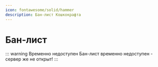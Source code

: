 ```yaml
---
icon: fontawesome/solid/hammer
description: Бан-лист Кошкокрафта
---
```


<style>
.p-datatable {
    width: 60em !important;
}

.content-container {
    margin: none;
    max-width: none !important;
}

.vp-doc table {
    display: inline-table !important;
}
</style>

# Бан-лист

::: warning Временно недоступен
Бан-лист временно недоступен - сервер же не открыт!
:::

<!-- Мы понимаем, как выглядят некоторые причины банов, но если в причине написано обзывательство, то это означает какое-то типичное нарушение (гриферство, воровство или подобное).

<BanList /> -->